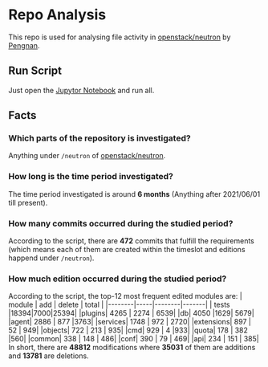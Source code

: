 # Repo Analysis
This repo is used for analysing file activity in [openstack/neutron](https://github.com/openstack/neutron) by [Pengnan](pengnan.fan@mail.mcgill.ca). 

## Run Script
Just open the [Jupytor Notebook](./RepoAnalysis.ipynb) and run all.

## Facts
### Which parts of the repository is investigated?
Anything under `/neutron` of [openstack/neutron](https://github.com/openstack/neutron).

### How long is the time period investigated?
The time period investigated is around **6 months** (Anything after 2021/06/01 till present).

### How many commits occurred during the studied period?
According to the script, there are **472** commits that fulfill the requirements (which means each of them are created within the timeslot and editions happend under `/neutron`).

### How much edition occurred during the studied period?
According to the script, the top-12 most frequent edited modules are:
| module | add | delete | total |
|--------|-----|--------|-------|
| tests  |18394|7000|25394|
|plugins| 4265 | 2274 | 6539|
|db| 4050 |1629| 5679|
|agent| 2886 | 877 |3763|
|services| 1748 | 972 | 2720|
|extensions| 897 | 52 | 949|
|objects| 722 | 213 | 935|
|cmd| 929 | 4 |933|
|quota| 178 | 382 |560|
|common| 338 | 148 | 486|
|conf| 390 | 79 | 469|
|api| 234 | 151 | 385|  
In short, there are **48812** modifications where **35031** of them are additions and **13781** are deletions.